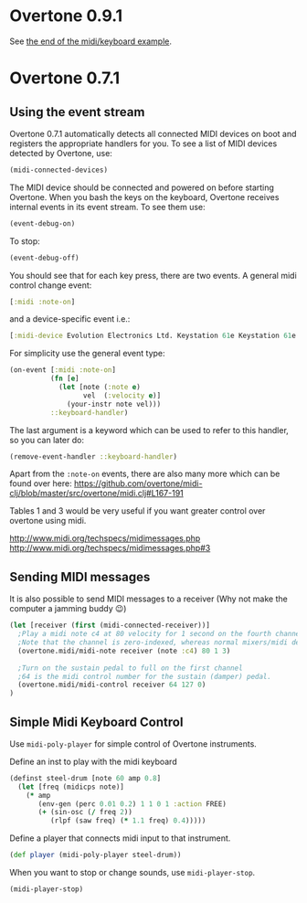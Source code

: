 # Overtone 0.9.1

See [the end of the midi/keyboard example](https://github.com/overtone/overtone/blob/master/src/overtone/examples/midi/keyboard.clj#L49-L64).


# Overtone 0.7.1

## Using the event stream

Overtone 0.7.1 automatically detects all connected MIDI devices on boot and registers the appropriate handlers for you. To see a list of MIDI devices detected by Overtone, use:

```clj
(midi-connected-devices)
```

The MIDI device should be connected and powered on before starting Overtone. When you bash the keys on the keyboard, Overtone receives internal events in its event stream. To see them use:

```clj
(event-debug-on)
```

To stop:

```clj
(event-debug-off)
```

You should see that for each key press, there are two events. A general midi control change event:

```clj
[:midi :note-on]
```

and a device-specific event i.e.:

```clj
[:midi-device Evolution Electronics Ltd. Keystation 61e Keystation 61e :note-on]
```

For simplicity use the general event type:

```clj
(on-event [:midi :note-on]
          (fn [e]
            (let [note (:note e)
                  vel  (:velocity e)]
              (your-instr note vel)))
          ::keyboard-handler)
```

The last argument is a keyword which can be used to refer to this handler, so you can later do:

```clj
(remove-event-handler ::keyboard-handler)
```

Apart from the ```:note-on``` events, there are also many more which can be found over here: 
https://github.com/overtone/midi-clj/blob/master/src/overtone/midi.clj#L167-191

Tables 1 and 3 would be very useful if you want greater control over overtone using midi.

http://www.midi.org/techspecs/midimessages.php
http://www.midi.org/techspecs/midimessages.php#3

## Sending MIDI messages

It is also possible to send MIDI messages to a receiver (Why not make the computer a jamming buddy :wink:)

```clj
(let [receiver (first (midi-connected-receiver))]
  ;Play a midi note c4 at 80 velocity for 1 second on the fourth channel
  ;Note that the channel is zero-indexed, whereas normal mixers/midi devices start counting them from 1.
  (overtone.midi/midi-note receiver (note :c4) 80 1 3)
  
  ;Turn on the sustain pedal to full on the first channel
  ;64 is the midi control number for the sustain (damper) pedal.
  (overtone.midi/midi-control receiver 64 127 0)
)

```

## Simple Midi Keyboard Control

Use `midi-poly-player` for simple control of Overtone instruments.

Define an inst to play with the midi keyboard

```clj
(definst steel-drum [note 60 amp 0.8]
  (let [freq (midicps note)]
    (* amp
       (env-gen (perc 0.01 0.2) 1 1 0 1 :action FREE)
       (+ (sin-osc (/ freq 2))
          (rlpf (saw freq) (* 1.1 freq) 0.4)))))
```

Define a player that connects midi input to that instrument.

```clj
(def player (midi-poly-player steel-drum))
```

When you want to stop or change sounds, use `midi-player-stop`.

```clj
(midi-player-stop)
```